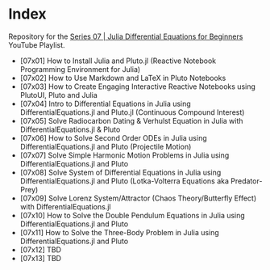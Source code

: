 # Index

Repository for the [Series 07 | Julia Differential Equations for Beginners](https://www.youtube.com/watch?v=ex6dlDJgNNE&list=PLhQ2JMBcfAsjeC10lx_2zDlFUMkBUTyyO) YouTube Playlist.

* [07x01] How to Install Julia and Pluto.jl (Reactive Notebook Programming Environment for Julia)
* [07x02] How to Use Markdown and LaTeX in Pluto Notebooks
* [07x03] How to Create Engaging Interactive Reactive Notebooks using PlutoUI, Pluto and Julia
* [07x04] Intro to Differential Equations in Julia using DifferentialEquations.jl and Pluto.jl (Continuous Compound Interest)
* [07x05] Solve Radiocarbon Dating & Verhulst Equation in Julia with DifferentialEquations.jl & Pluto
* [07x06] How to Solve Second Order ODEs in Julia using DifferentialEquations.jl and Pluto (Projectile Motion)
* [07x07] Solve Simple Harmonic Motion Problems in Julia using DifferentialEquations.jl and Pluto
* [07x08] Solve System of Differential Equations in Julia using DifferentialEquations.jl and Pluto (Lotka-Volterra Equations aka Predator-Prey)
* [07x09] Solve Lorenz System/Attractor (Chaos Theory/Butterfly Effect) with DifferentialEquations.jl
* [07x10] How to Solve the Double Pendulum Equations in Julia using DifferentialEquations.jl and Pluto
* [07x11] How to Solve the Three-Body Problem in Julia using DifferentialEquations.jl and Pluto
* [07x12] TBD
* [07x13] TBD

